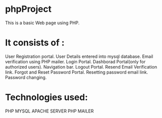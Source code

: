 # phpProject

This is a basic Web page using PHP.
# It consists of :
  User Registration portal.
  User Details entered into mysql database.
  Email verification using PHP mailer.
  Login Portal.
  Dashborad Portal(only for authorized users).
  Navigation bar.
  Logout Portal.
  Resend Email Verification link.
  Forgot and Reset Password Portal.
  Resetting password email link.
  Password changing.

# Technologies used:
  PHP
  MYSQL
  APACHE SERVER
  PHP MAILER
  
  
